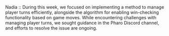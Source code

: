 Nadia :: 
During this week, we focused on implementing a method to manage player turns efficiently, alongside the algorithm for enabling win-checking functionality based on game moves.
While encountering challenges with managing player turns, we sought guidance in the Pharo Discord channel, and efforts to resolve the issue are ongoing.



